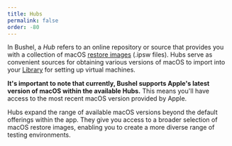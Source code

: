 ```yaml
---
title: Hubs
permalink: false
order: -80
---
```


In Bushel, a _Hub_ refers to an online repository or source that provides you with a collection of macOS [restore images](#image) (.ipsw files). Hubs serve as convenient sources for obtaining various versions of macOS to import into your [Library](#library) for setting up virtual machines.

**It's important to note that currently, Bushel supports Apple's latest version of macOS within the available Hubs.** This means you'll have access to the most recent macOS version provided by Apple.

Hubs expand the range of available macOS versions beyond the default offerings within the app. They give you access to a broader selection of macOS restore images, enabling you to create a more diverse range of testing environments.

